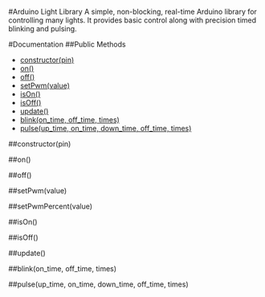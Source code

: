#Arduino Light Library
A simple, non-blocking, real-time Arduino library for controlling many lights. It provides basic control along with precision timed blinking and pulsing.

#Documentation
##Public Methods
* [constructor(pin)]()
* [on()]()
* [off()]()
* [setPwm(value)]()
* [isOn()]()
* [isOff()]()
* [update()]()
* [blink(on\_time, off\_time, times)]()
* [pulse(up\_time, on\_time, down\_time, off\_time, times)]()

##constructor(pin)

##on()

##off()

##setPwm(value)

##setPwmPercent(value)

##isOn()

##isOff()

##update()

##blink(on\_time, off\_time, times)

##pulse(up\_time, on\_time, down\_time, off\_time, times)
